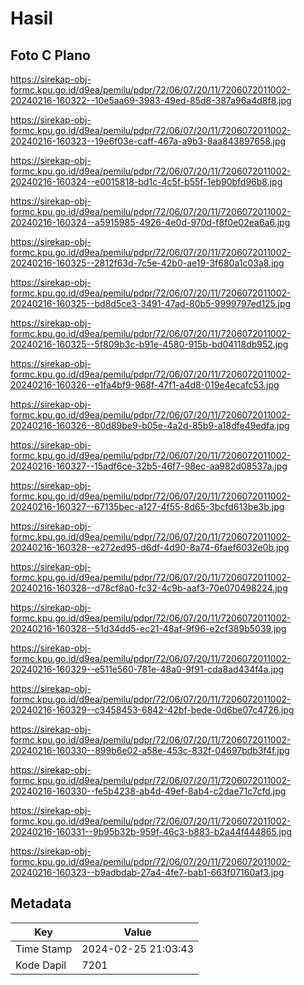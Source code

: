 # Hasil

## Foto C Plano

https://sirekap-obj-formc.kpu.go.id/d9ea/pemilu/pdpr/72/06/07/20/11/7206072011002-20240216-160322--10e5aa69-3983-49ed-85d8-387a96a4d8f8.jpg

https://sirekap-obj-formc.kpu.go.id/d9ea/pemilu/pdpr/72/06/07/20/11/7206072011002-20240216-160323--19e6f03e-caff-467a-a9b3-8aa843897658.jpg

https://sirekap-obj-formc.kpu.go.id/d9ea/pemilu/pdpr/72/06/07/20/11/7206072011002-20240216-160324--e0015818-bd1c-4c5f-b55f-1eb90bfd96b8.jpg

https://sirekap-obj-formc.kpu.go.id/d9ea/pemilu/pdpr/72/06/07/20/11/7206072011002-20240216-160324--a5915985-4926-4e0d-970d-f8f0e02ea6a6.jpg

https://sirekap-obj-formc.kpu.go.id/d9ea/pemilu/pdpr/72/06/07/20/11/7206072011002-20240216-160325--2812f63d-7c5e-42b0-ae19-3f680a1c03a8.jpg

https://sirekap-obj-formc.kpu.go.id/d9ea/pemilu/pdpr/72/06/07/20/11/7206072011002-20240216-160325--bd8d5ce3-3491-47ad-80b5-9999797ed125.jpg

https://sirekap-obj-formc.kpu.go.id/d9ea/pemilu/pdpr/72/06/07/20/11/7206072011002-20240216-160325--5f809b3c-b91e-4580-915b-bd04118db952.jpg

https://sirekap-obj-formc.kpu.go.id/d9ea/pemilu/pdpr/72/06/07/20/11/7206072011002-20240216-160326--e1fa4bf9-968f-47f1-a4d8-019e4ecafc53.jpg

https://sirekap-obj-formc.kpu.go.id/d9ea/pemilu/pdpr/72/06/07/20/11/7206072011002-20240216-160326--80d89be9-b05e-4a2d-85b9-a18dfe49edfa.jpg

https://sirekap-obj-formc.kpu.go.id/d9ea/pemilu/pdpr/72/06/07/20/11/7206072011002-20240216-160327--15adf6ce-32b5-46f7-98ec-aa982d08537a.jpg

https://sirekap-obj-formc.kpu.go.id/d9ea/pemilu/pdpr/72/06/07/20/11/7206072011002-20240216-160327--67135bec-a127-4f55-8d65-3bcfd613be3b.jpg

https://sirekap-obj-formc.kpu.go.id/d9ea/pemilu/pdpr/72/06/07/20/11/7206072011002-20240216-160328--e272ed95-d6df-4d90-8a74-6faef6032e0b.jpg

https://sirekap-obj-formc.kpu.go.id/d9ea/pemilu/pdpr/72/06/07/20/11/7206072011002-20240216-160328--d78cf8a0-fc32-4c9b-aaf3-70e070498224.jpg

https://sirekap-obj-formc.kpu.go.id/d9ea/pemilu/pdpr/72/06/07/20/11/7206072011002-20240216-160328--51d34dd5-ec21-48af-9f96-e2cf389b5039.jpg

https://sirekap-obj-formc.kpu.go.id/d9ea/pemilu/pdpr/72/06/07/20/11/7206072011002-20240216-160329--e511e560-781e-48a0-9f91-cda8ad434f4a.jpg

https://sirekap-obj-formc.kpu.go.id/d9ea/pemilu/pdpr/72/06/07/20/11/7206072011002-20240216-160329--c3458453-6842-42bf-bede-0d6be07c4726.jpg

https://sirekap-obj-formc.kpu.go.id/d9ea/pemilu/pdpr/72/06/07/20/11/7206072011002-20240216-160330--899b6e02-a58e-453c-832f-04697bdb3f4f.jpg

https://sirekap-obj-formc.kpu.go.id/d9ea/pemilu/pdpr/72/06/07/20/11/7206072011002-20240216-160330--fe5b4238-ab4d-49ef-8ab4-c2dae71c7cfd.jpg

https://sirekap-obj-formc.kpu.go.id/d9ea/pemilu/pdpr/72/06/07/20/11/7206072011002-20240216-160331--9b95b32b-959f-46c3-b883-b2a44f444865.jpg

https://sirekap-obj-formc.kpu.go.id/d9ea/pemilu/pdpr/72/06/07/20/11/7206072011002-20240216-160323--b9adbdab-27a4-4fe7-bab1-663f07160af3.jpg


## Metadata

| Key        | Value               |
| ---------- | ------------------- |
| Time Stamp | 2024-02-25 21:03:43 |
| Kode Dapil | 7201                |



